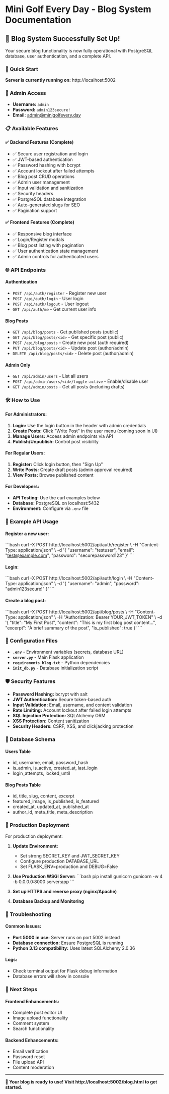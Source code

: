 # Mini Golf Every Day - Blog System Documentation

## 🎉 Blog System Successfully Set Up!

Your secure blog functionality is now fully operational with PostgreSQL database, user authentication, and a complete API.

### 🚀 Quick Start

**Server is currently running on:** http://localhost:5002

### 🔐 Admin Access
- **Username:** `admin`
- **Password:** `admin123secure!`
- **Email:** admin@minigolfevery.day

### 📋 Available Features

#### ✅ Backend Features (Complete)
- ✅ Secure user registration and login
- ✅ JWT-based authentication
- ✅ Password hashing with bcrypt
- ✅ Account lockout after failed attempts
- ✅ Blog post CRUD operations
- ✅ Admin user management
- ✅ Input validation and sanitization
- ✅ Security headers
- ✅ PostgreSQL database integration
- ✅ Auto-generated slugs for SEO
- ✅ Pagination support

#### ✅ Frontend Features (Complete)
- ✅ Responsive blog interface
- ✅ Login/Register modals
- ✅ Blog post listing with pagination
- ✅ User authentication state management
- ✅ Admin controls for authenticated users

### 🌐 API Endpoints

#### Authentication
- `POST /api/auth/register` - Register new user
- `POST /api/auth/login` - User login
- `POST /api/auth/logout` - User logout
- `GET /api/auth/me` - Get current user info

#### Blog Posts
- `GET /api/blog/posts` - Get published posts (public)
- `GET /api/blog/posts/<id>` - Get specific post (public)
- `POST /api/blog/posts` - Create new post (auth required)
- `PUT /api/blog/posts/<id>` - Update post (author/admin)
- `DELETE /api/blog/posts/<id>` - Delete post (author/admin)

#### Admin Only
- `GET /api/admin/users` - List all users
- `POST /api/admin/users/<id>/toggle-active` - Enable/disable user
- `GET /api/admin/posts` - Get all posts (including drafts)

### 🛠 How to Use

#### For Administrators:
1. **Login:** Use the login button in the header with admin credentials
2. **Create Posts:** Click "Write Post" in the user menu (coming soon in UI)
3. **Manage Users:** Access admin endpoints via API
4. **Publish/Unpublish:** Control post visibility

#### For Regular Users:
1. **Register:** Click login button, then "Sign Up"
2. **Write Posts:** Create draft posts (admin approval required)
3. **View Posts:** Browse published content

#### For Developers:
- **API Testing:** Use the curl examples below
- **Database:** PostgreSQL on localhost:5432
- **Environment:** Configure via `.env` file

### 📖 Example API Usage

#### Register a new user:
\`\`\`bash
curl -X POST http://localhost:5002/api/auth/register \\
  -H "Content-Type: application/json" \\
  -d '{
    "username": "testuser",
    "email": "test@example.com",
    "password": "securepassword123"
  }'
\`\`\`

#### Login:
\`\`\`bash
curl -X POST http://localhost:5002/api/auth/login \\
  -H "Content-Type: application/json" \\
  -d '{
    "username": "admin",
    "password": "admin123secure!"
  }'
\`\`\`

#### Create a blog post:
\`\`\`bash
curl -X POST http://localhost:5002/api/blog/posts \\
  -H "Content-Type: application/json" \\
  -H "Authorization: Bearer YOUR_JWT_TOKEN" \\
  -d '{
    "title": "My First Post",
    "content": "This is my first blog post content...",
    "excerpt": "A brief summary of the post",
    "is_published": true
  }'
\`\`\`

### 🔧 Configuration Files

- **`.env`** - Environment variables (secrets, database URL)
- **`server.py`** - Main Flask application
- **`requirements_blog.txt`** - Python dependencies
- **`init_db.py`** - Database initialization script

### 🛡 Security Features

- **Password Hashing:** bcrypt with salt
- **JWT Authentication:** Secure token-based auth
- **Input Validation:** Email, username, and content validation
- **Rate Limiting:** Account lockout after failed login attempts
- **SQL Injection Protection:** SQLAlchemy ORM
- **XSS Protection:** Content sanitization
- **Security Headers:** CSRF, XSS, and clickjacking protection

### 📝 Database Schema

#### Users Table
- id, username, email, password_hash
- is_admin, is_active, created_at, last_login
- login_attempts, locked_until

#### Blog Posts Table
- id, title, slug, content, excerpt
- featured_image, is_published, is_featured
- created_at, updated_at, published_at
- author_id, meta_title, meta_description

### 🚀 Production Deployment

For production deployment:

1. **Update Environment:**
   - Set strong SECRET_KEY and JWT_SECRET_KEY
   - Configure production DATABASE_URL
   - Set FLASK_ENV=production and DEBUG=False

2. **Use Production WSGI Server:**
   \`\`\`bash
   pip install gunicorn
   gunicorn -w 4 -b 0.0.0.0:8000 server:app
   \`\`\`

3. **Set up HTTPS and reverse proxy (nginx/Apache)**

4. **Database Backup and Monitoring**

### 🐛 Troubleshooting

#### Common Issues:
- **Port 5000 in use:** Server runs on port 5002 instead
- **Database connection:** Ensure PostgreSQL is running
- **Python 3.13 compatibility:** Uses latest SQLAlchemy 2.0.36

#### Logs:
- Check terminal output for Flask debug information
- Database errors will show in console

### 🎯 Next Steps

#### Frontend Enhancements:
- Complete post editor UI
- Image upload functionality
- Comment system
- Search functionality

#### Backend Enhancements:
- Email verification
- Password reset
- File upload API
- Content moderation

---

**🎉 Your blog is ready to use! Visit http://localhost:5002/blog.html to get started.**
